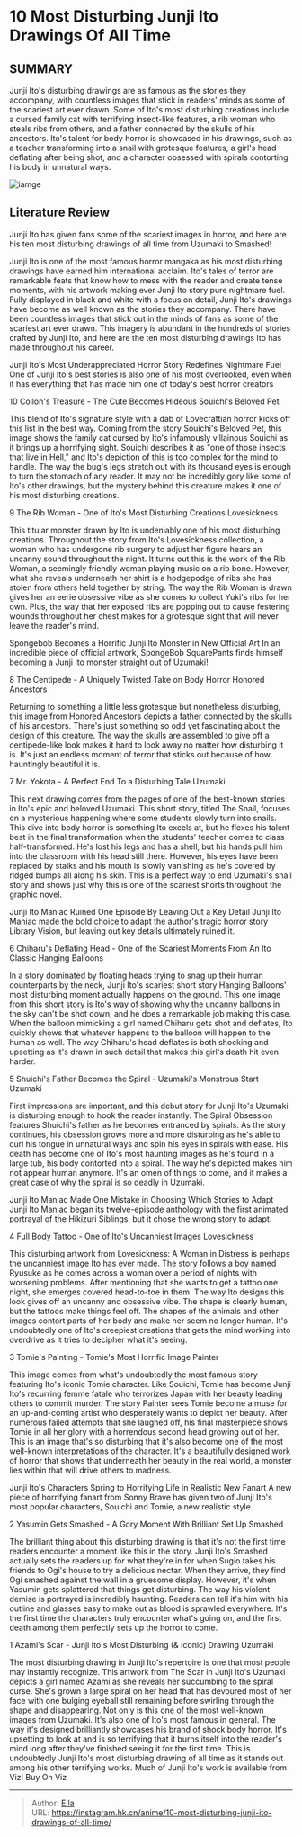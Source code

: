 # 10 Most Disturbing Junji Ito Drawings Of All Time


## SUMMARY 


 Junji Ito&#39;s disturbing drawings are as famous as the stories they accompany, with countless images that stick in readers&#39; minds as some of the scariest art ever drawn. 
 Some of Ito&#39;s most disturbing creations include a cursed family cat with terrifying insect-like features, a rib woman who steals ribs from others, and a father connected by the skulls of his ancestors. 
 Ito&#39;s talent for body horror is showcased in his drawings, such as a teacher transforming into a snail with grotesque features, a girl&#39;s head deflating after being shot, and a character obsessed with spirals contorting his body in unnatural ways. 

![iamge](https://static1.srcdn.com/wordpress/wp-content/uploads/2023/02/junji-ito-disturbing-drawings.jpg)

## Literature Review

Junji Ito has given fans some of the scariest images in horror, and here are his ten most disturbing drawings of all time from Uzumaki to Smashed!




Junji Ito is one of the most famous horror mangaka as his most disturbing drawings have earned him international acclaim. Ito&#39;s tales of terror are remarkable feats that know how to mess with the reader and create tense moments, with his artwork making ever Junji Ito story pure nightmare fuel.
Fully displayed in black and white with a focus on detail, Junji Ito&#39;s drawings have become as well known as the stories they accompany. There have been countless images that stick out in the minds of fans as some of the scariest art ever drawn. This imagery is abundant in the hundreds of stories crafted by Junji Ito, and here are the ten most disturbing drawings Ito has made throughout his career.
            
 
 Junji Ito&#39;s Most Underappreciated Horror Story Redefines Nightmare Fuel 
One of Junji Ito&#39;s best stories is also one of his most overlooked, even when it has everything that has made him one of today&#39;s best horror creators












 








 10  Collon&#39;s Treasure - The Cute Becomes Hideous 
Souichi&#39;s Beloved Pet
        

This blend of Ito&#39;s signature style with a dab of Lovecraftian horror kicks off this list in the best way. Coming from the story Souichi&#39;s Beloved Pet, this image shows the family cat cursed by Ito&#39;s infamously villainous Souichi as it brings up a horrifying sight. Souichi describes it as &#34;one of those insects that live in Hell,&#34; and Ito&#39;s depiction of this is too complex for the mind to handle. The way the bug&#39;s legs stretch out with its thousand eyes is enough to turn the stomach of any reader. It may not be incredibly gory like some of Ito&#39;s other drawings, but the mystery behind this creature makes it one of his most disturbing creations.





 9  The Rib Woman - One of Ito&#39;s Most Disturbing Creations 
Lovesickness
        

This titular monster drawn by Ito is undeniably one of his most disturbing creations. Throughout the story from Ito&#39;s Lovesickness collection, a woman who has undergone rib surgery to adjust her figure hears an uncanny sound throughout the night. It turns out this is the work of the Rib Woman, a seemingly friendly woman playing music on a rib bone. However, what she reveals underneath her shirt is a hodgepodge of ribs she has stolen from others held together by string.
The way the Rib Woman is drawn gives her an eerie obsessive vibe as she comes to collect Yuki&#39;s ribs for her own. Plus, the way that her exposed ribs are popping out to cause festering wounds throughout her chest makes for a grotesque sight that will never leave the reader&#39;s mind.
            
 
 Spongebob Becomes a Horrific Junji Ito Monster in New Official Art 
In an incredible piece of official artwork, SpongeBob SquarePants finds himself becoming a Junji Ito monster straight out of Uzumaki!








 8  The Centipede - A Uniquely Twisted Take on Body Horror 
Honored Ancestors
        

Returning to something a little less grotesque but nonetheless disturbing, this image from Honored Ancestors depicts a father connected by the skulls of his ancestors. There&#39;s just something so odd yet fascinating about the design of this creature. The way the skulls are assembled to give off a centipede-like look makes it hard to look away no matter how disturbing it is. It&#39;s just an endless moment of terror that sticks out because of how hauntingly beautiful it is.





 7  Mr. Yokota - A Perfect End To a Disturbing Tale 
Uzumaki
        

This next drawing comes from the pages of one of the best-known stories in Ito&#39;s epic and beloved Uzumaki. This short story, titled The Snail, focuses on a mysterious happening where some students slowly turn into snails.
This dive into body horror is something Ito excels at, but he flexes his talent best in the final transformation when the students&#39; teacher comes to class half-transformed. He&#39;s lost his legs and has a shell, but his hands pull him into the classroom with his head still there. However, his eyes have been replaced by stalks and his mouth is slowly vanishing as he&#39;s covered by ridged bumps all along his skin. This is a perfect way to end Uzumaki&#39;s snail story and shows just why this is one of the scariest shorts throughout the graphic novel.
            
 
 Junji Ito Maniac Ruined One Episode By Leaving Out a Key Detail 
Junji Ito Maniac made the bold choice to adapt the author&#39;s tragic horror story Library Vision, but leaving out key details ultimately ruined it.








 6  Chiharu&#39;s Deflating Head - One of the Scariest Moments From An Ito Classic 
Hanging Balloons
        

In a story dominated by floating heads trying to snag up their human counterparts by the neck, Junji Ito&#39;s scariest short story Hanging Balloons&#39; most disturbing moment actually happens on the ground. This one image from this short story is Ito&#39;s way of showing why the uncanny balloons in the sky can&#39;t be shot down, and he does a remarkable job making this case. When the balloon mimicking a girl named Chiharu gets shot and deflates, Ito quickly shows that whatever happens to the balloon will happen to the human as well. The way Chiharu&#39;s head deflates is both shocking and upsetting as it&#39;s drawn in such detail that makes this girl&#39;s death hit even harder.





 5  Shuichi&#39;s Father Becomes the Spiral - Uzumaki&#39;s Monstrous Start 
Uzumaki
        

First impressions are important, and this debut story for Junji Ito&#39;s Uzumaki is disturbing enough to hook the reader instantly. The Spiral Obsession features Shuichi&#39;s father as he becomes entranced by spirals. As the story continues, his obsession grows more and more disturbing as he&#39;s able to curl his tongue in unnatural ways and spin his eyes in spirals with ease. His death has become one of Ito&#39;s most haunting images as he&#39;s found in a large tub, his body contorted into a spiral. The way he&#39;s depicted makes him not appear human anymore. It&#39;s an omen of things to come, and it makes a great case of why the spiral is so deadly in Uzumaki.
            
 
 Junji Ito Maniac Made One Mistake in Choosing Which Stories to Adapt 
Junji Ito Maniac began its twelve-episode anthology with the first animated portrayal of the Hikizuri Siblings, but it chose the wrong story to adapt.








 4  Full Body Tattoo - One of Ito&#39;s Uncanniest Images 
Lovesickness
        

This disturbing artwork from Lovesickness: A Woman in Distress is perhaps the uncanniest image Ito has ever made. The story follows a boy named Ryusuke as he comes across a woman over a period of nights with worsening problems. After mentioning that she wants to get a tattoo one night, she emerges covered head-to-toe in them. The way Ito designs this look gives off an uncanny and obsessive vibe. The shape is clearly human, but the tattoos make things feel off. The shapes of the animals and other images contort parts of her body and make her seem no longer human. It&#39;s undoubtedly one of Ito&#39;s creepiest creations that gets the mind working into overdrive as it tries to decipher what it&#39;s seeing.





 3  Tomie&#39;s Painting - Tomie&#39;s Most Horrific Image 
Painter
        

This image comes from what&#39;s undoubtedly the most famous story featuring Ito&#39;s iconic Tomie character. Like Souichi, Tomie has become Junji Ito&#39;s recurring femme fatale who terrorizes Japan with her beauty leading others to commit murder. The story Painter sees Tomie become a muse for an up-and-coming artist who desperately wants to depict her beauty. After numerous failed attempts that she laughed off, his final masterpiece shows Tomie in all her glory with a horrendous second head growing out of her. This is an image that&#39;s so disturbing that it&#39;s also become one of the most well-known interpretations of the character. It&#39;s a beautifully designed work of horror that shows that underneath her beauty in the real world, a monster lies within that will drive others to madness.
            
 
 Junji Ito&#39;s Characters Spring to Horrifying Life in Realistic New Fanart 
A new piece of horrifying fanart from Sonny Brave has given two of Junji Ito&#39;s most popular characters, Souichi and Tomie, a new realistic style.








 2  Yasumin Gets Smashed - A Gory Moment With Brilliant Set Up 
Smashed
        

The brilliant thing about this disturbing drawing is that it&#39;s not the first time readers encounter a moment like this in the story. Junji Ito&#39;s Smashed actually sets the readers up for what they&#39;re in for when Sugio takes his friends to Ogi&#39;s house to try a delicious nectar. When they arrive, they find Ogi smashed against the wall in a gruesome display. However, it&#39;s when Yasumin gets splattered that things get disturbing.
The way his violent demise is portrayed is incredibly haunting. Readers can tell it&#39;s him with his outline and glasses easy to make out as blood is sprawled everywhere. It&#39;s the first time the characters truly encounter what&#39;s going on, and the first death among them perfectly sets up the horror to come.





 1  Azami&#39;s Scar - Junji Ito&#39;s Most Disturbing (&amp; Iconic) Drawing 
Uzumaki
        

The most disturbing drawing in Junji Ito&#39;s repertoire is one that most people may instantly recognize. This artwork from The Scar in Junji Ito&#39;s Uzumaki depicts a girl named Azami as she reveals her succumbing to the spiral curse. She&#39;s grown a large spiral on her head that has devoured most of her face with one bulging eyeball still remaining before swirling through the shape and disappearing.
Not only is this one of the most well-known images from Uzumaki. It&#39;s also one of Ito&#39;s most famous in general. The way it&#39;s designed brilliantly showcases his brand of shock body horror. It&#39;s upsetting to look at and is so terrifying that it burns itself into the reader&#39;s mind long after they&#39;ve finished seeing it for the first time. This is undoubtedly Junji Ito&#39;s most disturbing drawing of all time as it stands out among his other terrifying works.
Much of Junji Ito&#39;s work is available from Viz!
Buy On Viz

---

> Author: [Ella](https://instagram.hk.cn/)  
> URL: https://instagram.hk.cn/anime/10-most-disturbing-junji-ito-drawings-of-all-time/  

